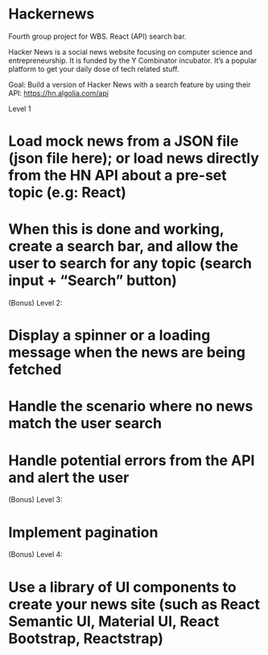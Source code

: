 # Hackernews
Fourth group project for WBS. React (API) search bar. 

Hacker News is a social news website focusing on computer science and entrepreneurship. It is funded by the Y Combinator incubator.
It’s a popular platform to get your daily dose of tech related stuff.

Goal: 
Build a version of Hacker News with a search feature by using their API: https://hn.algolia.com/api

Level 1
# Load mock news from a JSON file (json file here); or load news directly from the HN API about a pre-set topic (e.g: React)
# When this is done and working, create a search bar, and allow the user to search for any topic (search input + “Search” button)

(Bonus) Level 2:
# Display a spinner or a loading message when the news are being fetched
# Handle the scenario where no news match the user search
# Handle potential errors from the API and alert the user

(Bonus) Level 3:
# Implement pagination

(Bonus) Level 4:
# Use a library of UI components to create your news site (such as React Semantic UI, Material UI, React Bootstrap, Reactstrap)
